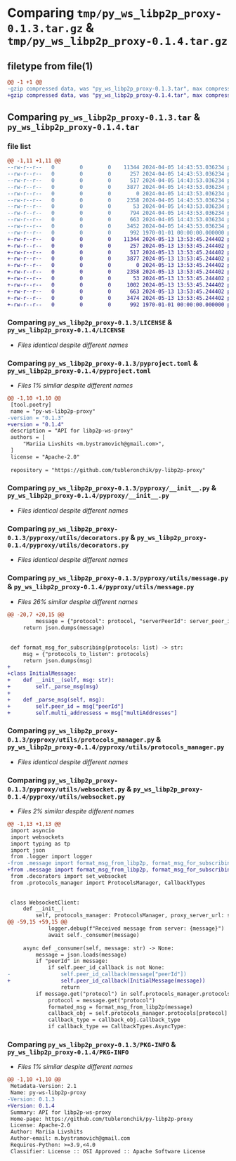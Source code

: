 # Comparing `tmp/py_ws_libp2p_proxy-0.1.3.tar.gz` & `tmp/py_ws_libp2p_proxy-0.1.4.tar.gz`

## filetype from file(1)

```diff
@@ -1 +1 @@
-gzip compressed data, was "py_ws_libp2p_proxy-0.1.3.tar", max compression
+gzip compressed data, was "py_ws_libp2p_proxy-0.1.4.tar", max compression
```

## Comparing `py_ws_libp2p_proxy-0.1.3.tar` & `py_ws_libp2p_proxy-0.1.4.tar`

### file list

```diff
@@ -1,11 +1,11 @@
--rw-r--r--   0        0        0    11344 2024-04-05 14:43:53.036234 py_ws_libp2p_proxy-0.1.3/LICENSE
--rw-r--r--   0        0        0      257 2024-04-05 14:43:53.036234 py_ws_libp2p_proxy-0.1.3/README.md
--rw-r--r--   0        0        0      517 2024-04-05 14:43:53.036234 py_ws_libp2p_proxy-0.1.3/pyproject.toml
--rw-r--r--   0        0        0     3877 2024-04-05 14:43:53.036234 py_ws_libp2p_proxy-0.1.3/pyproxy/__init__.py
--rw-r--r--   0        0        0        0 2024-04-05 14:43:53.036234 py_ws_libp2p_proxy-0.1.3/pyproxy/utils/__init__.py
--rw-r--r--   0        0        0     2358 2024-04-05 14:43:53.036234 py_ws_libp2p_proxy-0.1.3/pyproxy/utils/decorators.py
--rw-r--r--   0        0        0       53 2024-04-05 14:43:53.036234 py_ws_libp2p_proxy-0.1.3/pyproxy/utils/logger.py
--rw-r--r--   0        0        0      794 2024-04-05 14:43:53.036234 py_ws_libp2p_proxy-0.1.3/pyproxy/utils/message.py
--rw-r--r--   0        0        0      663 2024-04-05 14:43:53.036234 py_ws_libp2p_proxy-0.1.3/pyproxy/utils/protocols_manager.py
--rw-r--r--   0        0        0     3452 2024-04-05 14:43:53.036234 py_ws_libp2p_proxy-0.1.3/pyproxy/utils/websocket.py
--rw-r--r--   0        0        0      992 1970-01-01 00:00:00.000000 py_ws_libp2p_proxy-0.1.3/PKG-INFO
+-rw-r--r--   0        0        0    11344 2024-05-13 13:53:45.244402 py_ws_libp2p_proxy-0.1.4/LICENSE
+-rw-r--r--   0        0        0      257 2024-05-13 13:53:45.244402 py_ws_libp2p_proxy-0.1.4/README.md
+-rw-r--r--   0        0        0      517 2024-05-13 13:53:45.244402 py_ws_libp2p_proxy-0.1.4/pyproject.toml
+-rw-r--r--   0        0        0     3877 2024-05-13 13:53:45.244402 py_ws_libp2p_proxy-0.1.4/pyproxy/__init__.py
+-rw-r--r--   0        0        0        0 2024-05-13 13:53:45.244402 py_ws_libp2p_proxy-0.1.4/pyproxy/utils/__init__.py
+-rw-r--r--   0        0        0     2358 2024-05-13 13:53:45.244402 py_ws_libp2p_proxy-0.1.4/pyproxy/utils/decorators.py
+-rw-r--r--   0        0        0       53 2024-05-13 13:53:45.244402 py_ws_libp2p_proxy-0.1.4/pyproxy/utils/logger.py
+-rw-r--r--   0        0        0     1002 2024-05-13 13:53:45.244402 py_ws_libp2p_proxy-0.1.4/pyproxy/utils/message.py
+-rw-r--r--   0        0        0      663 2024-05-13 13:53:45.244402 py_ws_libp2p_proxy-0.1.4/pyproxy/utils/protocols_manager.py
+-rw-r--r--   0        0        0     3474 2024-05-13 13:53:45.244402 py_ws_libp2p_proxy-0.1.4/pyproxy/utils/websocket.py
+-rw-r--r--   0        0        0      992 1970-01-01 00:00:00.000000 py_ws_libp2p_proxy-0.1.4/PKG-INFO
```

### Comparing `py_ws_libp2p_proxy-0.1.3/LICENSE` & `py_ws_libp2p_proxy-0.1.4/LICENSE`

 * *Files identical despite different names*

### Comparing `py_ws_libp2p_proxy-0.1.3/pyproject.toml` & `py_ws_libp2p_proxy-0.1.4/pyproject.toml`

 * *Files 1% similar despite different names*

```diff
@@ -1,10 +1,10 @@
 [tool.poetry]
 name = "py-ws-libp2p-proxy"
-version = "0.1.3"
+version = "0.1.4"
 description = "API for libp2p-ws-proxy"
 authors = [
     "Mariia Livshits <m.bystramovich@gmail.com>",
 ]
 license = "Apache-2.0"
 
 repository = "https://github.com/tubleronchik/py-libp2p-proxy"
```

### Comparing `py_ws_libp2p_proxy-0.1.3/pyproxy/__init__.py` & `py_ws_libp2p_proxy-0.1.4/pyproxy/__init__.py`

 * *Files identical despite different names*

### Comparing `py_ws_libp2p_proxy-0.1.3/pyproxy/utils/decorators.py` & `py_ws_libp2p_proxy-0.1.4/pyproxy/utils/decorators.py`

 * *Files identical despite different names*

### Comparing `py_ws_libp2p_proxy-0.1.3/pyproxy/utils/message.py` & `py_ws_libp2p_proxy-0.1.4/pyproxy/utils/message.py`

 * *Files 26% similar despite different names*

```diff
@@ -20,7 +20,15 @@
         message = {"protocol": protocol, "serverPeerId": server_peer_id, "save_data": save_data, "data": {"data": data}}
     return json.dumps(message)
 
 
 def format_msg_for_subscribing(protocols: list) -> str:
     msg = {"protocols_to_listen": protocols}
     return json.dumps(msg)
+
+class InitialMessage:
+    def __init__(self, msg: str):
+        self._parse_msg(msg)
+
+    def _parse_msg(self, msg):
+        self.peer_id = msg["peerId"]
+        self.multi_addressess = msg["multiAddresses"]
```

### Comparing `py_ws_libp2p_proxy-0.1.3/pyproxy/utils/protocols_manager.py` & `py_ws_libp2p_proxy-0.1.4/pyproxy/utils/protocols_manager.py`

 * *Files identical despite different names*

### Comparing `py_ws_libp2p_proxy-0.1.3/pyproxy/utils/websocket.py` & `py_ws_libp2p_proxy-0.1.4/pyproxy/utils/websocket.py`

 * *Files 2% similar despite different names*

```diff
@@ -1,13 +1,13 @@
 import asyncio
 import websockets
 import typing as tp
 import json
 from .logger import logger
-from .message import format_msg_from_libp2p, format_msg_for_subscribing
+from .message import format_msg_from_libp2p, format_msg_for_subscribing, InitialMessage
 from .decorators import set_websocket
 from .protocols_manager import ProtocolsManager, CallbackTypes
 
 
 class WebsocketClient:
     def __init__(
         self, protocols_manager: ProtocolsManager, proxy_server_url: str, peer_id_callback: tp.Optional[tp.Callable]
@@ -59,15 +59,15 @@
             logger.debug(f"Received message from server: {message}")
             await self._consumer(message)
 
     async def _consumer(self, message: str) -> None:
         message = json.loads(message)
         if "peerId" in message:
             if self.peer_id_callback is not None:
-                self.peer_id_callback(message["peerId"])
+                self.peer_id_callback(InitialMessage(message))
                 return
         if message.get("protocol") in self.protocols_manager.protocols:
             protocol = message.get("protocol")
             formated_msg = format_msg_from_libp2p(message)
             callback_obj = self.protocols_manager.protocols[protocol]
             callback_type = callback_obj.callback_type
             if callback_type == CallbackTypes.AsyncType:
```

### Comparing `py_ws_libp2p_proxy-0.1.3/PKG-INFO` & `py_ws_libp2p_proxy-0.1.4/PKG-INFO`

 * *Files 1% similar despite different names*

```diff
@@ -1,10 +1,10 @@
 Metadata-Version: 2.1
 Name: py-ws-libp2p-proxy
-Version: 0.1.3
+Version: 0.1.4
 Summary: API for libp2p-ws-proxy
 Home-page: https://github.com/tubleronchik/py-libp2p-proxy
 License: Apache-2.0
 Author: Mariia Livshits
 Author-email: m.bystramovich@gmail.com
 Requires-Python: >=3.9,<4.0
 Classifier: License :: OSI Approved :: Apache Software License
```

